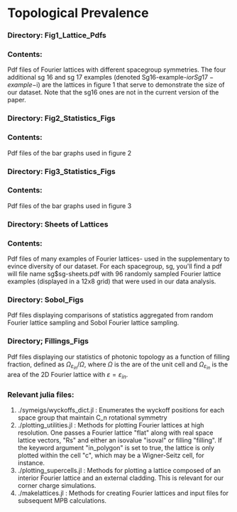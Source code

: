 # Topological Prevalence

### Directory: Fig1_Lattice_Pdfs
### Contents: 
Pdf files of Fourier lattices with different spacegroup symmetries. The four additional sg 16 and sg 17 examples
(denoted Sg16-example-$i or Sg17-example-$i) are the lattices in figure 1 that serve to demonstrate the size of our dataset.
Note that the sg16 ones are not in the current version of the paper. 
### Directory: Fig2_Statistics_Figs
### Contents: 
Pdf files of the bar graphs used in figure 2
### Directory: Fig3_Statistics_Figs
### Contents: 
Pdf files of the bar graphs used in figure 3
### Directory: Sheets of Lattices
### Contents:
Pdf files of many examples of Fourier lattices- used in the supplementary to evince diversity of our dataset. For each spacegroup, 
sg, you'll find a pdf will file name sg$sg-sheets.pdf with 96 randomly sampled Fourier lattice examples (displayed in a 12x8 grid)
that were used in our data analysis.
### Directory: Sobol_Figs
Pdf files displaying comparisons of statistics aggregated from random Fourier lattice sampling and Sobol Fourier lattice sampling.
### Directory; Fillings_Figs
Pdf files displaying our statistics of photonic topology as a function of filling fraction, defined as $\Omega_{\varepsilon_{in}}/\Omega$, 
where $\Omega$ is the are of the unit cell and $\Omega_{\varepsilon_{in}}$ is the area of the 2D Fourier lattice with
$\varepsilon = \varepsilon_{in}$.
### Relevant julia files: 
1. ./symeigs/wyckoffs_dict.jl : Enumerates the wyckoff positions for each space group that maintain C_n rotational symmetry
2. ./plotting_utilities.jl : Methods for plotting Fourier lattices at high resolution. One passes a Fourier lattice "flat" along with
   real space lattice vectors, "Rs" and either an isovalue "isoval" or filling "filling". If the keyword argument "in_polygon" is set to
   true, the lattice is only plotted within the cell "c", which may be a Wigner-Seitz cell, for instance.
3. ./plotting_supercells.jl : Methods for plotting a lattice composed of an interior Fourier lattice and an external cladding. This is relevant for
   our corner charge simulations.
4. ./makelattices.jl : Methods for creating Fourier lattices and input files for subsequent MPB calculations. 



